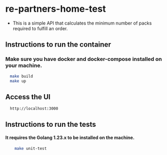 # re-partners-home-test

- This is a simple API that calculates the minimum number of packs required to fulfill an order.

## Instructions to run the container
### Make sure you have docker and docker-compose installed on your machine.

```sh
  make build
  make up
```

## Access the UI
```sh
  http://localhost:3000
```

## Instructions to run the tests
#### It requires the Golang 1.23.x to be installed on the machine.
``` sh
    make unit-test
```
